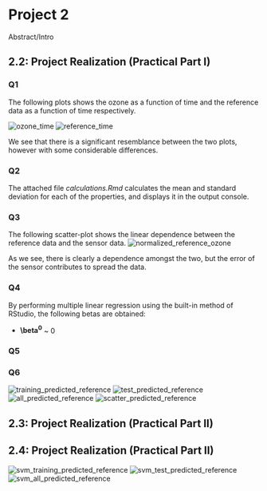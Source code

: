 # Project 2

Abstract/Intro

## 2.2: Project Realization (Practical Part I)

### Q1
The following plots shows the ozone as a function of time and the reference data as a function of time respectively.

![ozone_time](plots/ozone_time.png)
![reference_time](plots/reference_time.png)

We see that there is a significant resemblance between the two plots, however with some considerable differences.

### Q2
The attached file *calculations.Rmd* calculates the mean and standard deviation for each of the properties, and displays it in the output console.

### Q3
The following scatter-plot shows the linear dependence between the reference data and the sensor data.
![normalized_reference_ozone](plots/normalized_reference_ozone.png)

As we see, there is clearly a dependence amongst the two, but the error of the sensor contributes to spread the data.

### Q4
By performing multiple linear regression using the built-in method of RStudio, the following betas are obtained:

- **\beta<sup>0</sup>** ~ 0

### Q5


### Q6
![training_predicted_reference](plots/training_predicted_reference.png)
![test_predicted_reference](plots/test_predicted_reference.png)
![all_predicted_reference](plots/all_predicted_reference.png)
![scatter_predicted_reference](plots/scatter_predicted_reference.png)


## 2.3: Project Realization (Practical Part II)


## 2.4: Project Realization (Practical Part II)
![svm_training_predicted_reference](plots/svm_training_predicted_reference.png)
![svm_test_predicted_reference](plots/svm_test_predicted_reference.png)
![svm_all_predicted_reference](plots/svm_all_predicted_reference.png)
